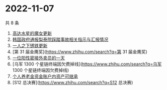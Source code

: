 # 2022-11-07

共 8 条

<!-- BEGIN -->
<!-- 最后更新时间 Mon Nov 07 2022 13:23:32 GMT+0800 (China Standard Time) -->

1. [高达水星的魔女更新](https://www.zhihu.com/search?q=高达水星的魔女更新)
1. [韩国政府通报梨泰院踩踏事故相关指示与汇报情况](https://www.zhihu.com/search?q=韩国政府通报梨泰院踩踏事故相关指示与汇报情况)
1. [一人之下锈铁更新](https://www.zhihu.com/search?q=一人之下锈铁更新)
1. [第 31 届金鹰奖](https://www.zhihu.com/search?q=第 31 届金鹰奖)
1. [一位阳性密接外卖员的一天](https://www.zhihu.com/search?q=一位阳性密接外卖员的一天)
1. [乌军 1300 个星链终端因欠费掉线](https://www.zhihu.com/search?q=乌军 1300 个星链终端因欠费掉线)
1. [个人养老金资金账户内资产可继承](https://www.zhihu.com/search?q=个人养老金资金账户内资产可继承)
1. [S12 总决赛](https://www.zhihu.com/search?q=S12 总决赛)

<!-- END -->
